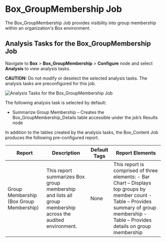 # Box_GroupMembership Job

The Box_GroupMembership Job provides visibility into group membership within an organization's Box
environment.

## Analysis Tasks for the Box_GroupMembership Job

Navigate to **Box** > **Box_GroupMembership** > **Configure** node and select **Analysis** to view
analysis tasks.

**CAUTION:** Do not modify or deselect the selected analysis tasks. The analysis tasks are
preconfigured for this job.

![Analysis Tasks for the Box_GroupMembership Job](/img/product_docs/accessanalyzer/solutions/box/groupmembershipanalysis.webp)

The following analysis task is selected by default:

- Summarize Group Membership – Creates the Box_GroupMembership_Details table accessible under the
  job’s Results node

In addition to the tables created by the analysis tasks, the Box_Content Job produces the following
pre-configured report.

| Report                                  | Description                                                                                                | Default Tags | Report Elements                                                                                                                                                                             |
| --------------------------------------- | ---------------------------------------------------------------------------------------------------------- | ------------ | ------------------------------------------------------------------------------------------------------------------------------------------------------------------------------------------- |
| Group Membership (Box Group Membership) | This report summarizes Box group membership and lists all group membership across the audited environment. | None         | This report is comprised of three elements: - Bar Chart – Displays top groups by member count - Table – Provides summary of group membership - Table – Provides details on group membership |

